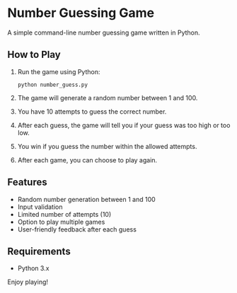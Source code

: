 # Number Guessing Game

A simple command-line number guessing game written in Python.

## How to Play

1. Run the game using Python:
   ```
   python number_guess.py
   ```

2. The game will generate a random number between 1 and 100.
3. You have 10 attempts to guess the correct number.
4. After each guess, the game will tell you if your guess was too high or too low.
5. You win if you guess the number within the allowed attempts.
6. After each game, you can choose to play again.

## Features

- Random number generation between 1 and 100
- Input validation
- Limited number of attempts (10)
- Option to play multiple games
- User-friendly feedback after each guess

## Requirements

- Python 3.x

Enjoy playing!